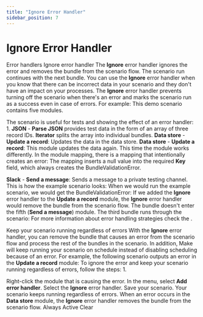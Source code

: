 ```yaml
---
title: "Ignore Error Handler"
sidebar_position: 7
---
```


# Ignore Error Handler

Error handlers Ignore error handler The **Ignore** error handler ignores the error and removes the bundle from the scenario flow. The scenario run continues with the next bundle. You can use the **Ignore** error handler when you know that there can be incorrect data in your scenario and they don't have an impact on your processes. The **Ignore** error handler prevents turning off the scenario when there's an error and marks the scenario run as a success even in case of errors. For example: This demo scenario contains five modules.

The scenario is useful for tests and showing the effect of an error handler: 1. **JSON** - **Parse JSON** provides test data in the form of an array of three record IDs. **Iterator** splits the array into individual bundles. **Data store** - **Update a record**: Updates the data in the data store. **Data store** - **Update a record**: This module updates the data again. This time the module works differently. In the module mapping, there is a mapping that intentionally creates an error:  The mapping inserts a null value into the required **Key** field, which always creates the BundleValidationError.

**Slack** - **Send a message**: Sends a message to a private testing channel. This is how the example scenario looks: When we would run the example scenario, we would get the BundleValidationError: If we added the **Ignore** error handler to the **Update a record** module, the **Ignore** error handler would remove the bundle from the scenario flow. The bundle doesn't enter the fifth (**Send a message**) module. The third bundle runs through the scenario: For more information about error handling strategies check the .

Keep your scenario running regardless of errors With the **Ignore** error handler, you can remove the bundle that causes an error from the scenario flow and process the rest of the bundles in the scenario. In addition, Make will keep running your scenario on schedule instead of disabling scheduling because of an error. For example, the following scenario outputs an error in the **Update a record** module: To ignore the error and keep your scenario running regardless of errors, follow the steps: 1.

Right-click the module that is causing the error. In the menu, select **Add error handler**. Select the **Ignore** error handler. Save your scenario. Your scenario keeps running regardless of errors. When an error occurs in the **Data store** module, the **Ignore** error handler removes the bundle from the scenario flow. Always Active Clear